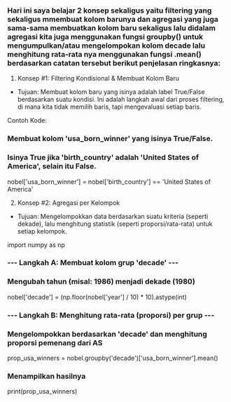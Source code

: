 ### Hari ini saya belajar 2 konsep sekaligus yaitu filtering yang sekaligus mmembuat kolom barunya dan agregasi yang juga sama-sama membuatkan kolom baru sekaligus lalu didalam agregasi kita juga menggunakan fungsi groupby() untuk mengumpulkan/atau mengelompokan kolom decade lalu menghitung rata-rata nya menggunakan fungsi .mean() berdasarkan catatan tersebut berikut penjelasan ringkasnya: 

1. Konsep #1: Filtering Kondisional & Membuat Kolom Baru
- Tujuan: Membuat kolom baru yang isinya adalah label True/False berdasarkan suatu kondisi. Ini adalah langkah awal dari proses filtering, di mana kita tidak memilih baris, tapi mengevaluasi setiap baris.

Contoh Kode:
### Membuat kolom 'usa_born_winner' yang isinya True/False.
### Isinya True jika 'birth_country' adalah 'United States of America', selain itu False.
nobel['usa_born_winner'] = nobel['birth_country'] == 'United States of America'


2. Konsep #2: Agregasi per Kelompok
- Tujuan: Mengelompokkan data berdasarkan suatu kriteria (seperti dekade), lalu menghitung statistik (seperti proporsi/rata-rata) untuk setiap kelompok.

import numpy as np

### --- Langkah A: Membuat kolom grup 'decade' ---
### Mengubah tahun (misal: 1986) menjadi dekade (1980)
nobel['decade'] = (np.floor(nobel['year'] / 10) * 10).astype(int)

### --- Langkah B: Menghitung rata-rata (proporsi) per grup ---
### Mengelompokkan berdasarkan 'decade' dan menghitung proporsi pemenang dari AS
prop_usa_winners = nobel.groupby('decade')['usa_born_winner'].mean()

### Menampilkan hasilnya
print(prop_usa_winners)
